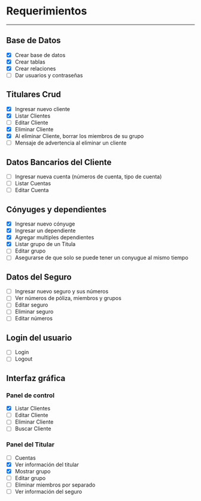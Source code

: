 # Requerimientos

---
## Base de Datos
- [x] Crear base de datos
- [x] Crear tablas
- [x] Crear relaciones
- [ ] Dar usuarios y contraseñas

## Titulares Crud
- [x] Ingresar nuevo cliente
- [x] Listar Clientes
- [ ] Editar Cliente
- [x] Eliminar Cliente
- [x] Al eliminar Cliente, borrar los miembros de su grupo
- [ ] Mensaje de advertencia al eliminar un cliente

## Datos Bancarios del Cliente
- [ ] Ingresar nueva cuenta (números de cuenta, tipo de cuenta)
- [ ] Listar Cuentas
- [ ] Editar Cuenta

## Cónyuges y dependientes
- [x] Ingresar nuevo cónyuge
- [x] Ingresar un dependiente
- [x] Agregar multiples dependientes
- [x] Listar grupo de un Titula 
- [ ] Editar grupo
- [ ] Asegurarse de que solo se puede tener un conyugue al mismo tiempo

## Datos del Seguro
- [ ] Ingresar nuevo seguro y sus números
- [ ] Ver números de póliza, miembros y grupos
- [ ] Editar seguro
- [ ] Eliminar seguro
- [ ] Editar números

## Login del usuario
- [ ] Login
- [ ] Logout

## Interfaz gráfica
### Panel de control
- [x] Listar Clientes
- [ ] Editar Cliente
- [ ] Eliminar Cliente
- [ ] Buscar Cliente
### Panel del Titular
- [ ] Cuentas
- [x] Ver información del titular
- [x] Mostrar grupo
- [ ] Editar grupo
- [ ] Eliminar miembros por separado
- [ ] Ver información del seguro
